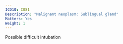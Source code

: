 ```yaml
---
ICD10: C081
Description: "Malignant neoplasm: Sublingual gland"
Matters: Yes
Weight: 1
---
```

Possible difficult intubation
